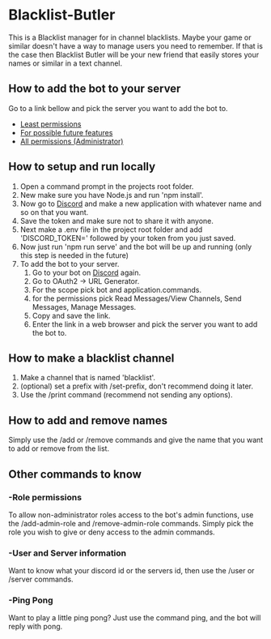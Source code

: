 # Blacklist-Butler

This is a Blacklist manager for in channel blacklists. Maybe your game or similar doesn't have a way to manage users you need to remember. If that is the case then Blacklist Butler will be your new friend that easily stores your names or similar in a text channel.

## How to add the bot to your server

Go to a link bellow and pick the server you want to add the bot to.

* [Least permissions](https://discord.com/api/oauth2/authorize?client_id=915952587273023508&permissions=11264&scope=bot%20applications.commands)
* [For possible future features](https://discord.com/api/oauth2/authorize?client_id=915952587273023508&permissions=1236987604054&scope=bot%20applications.commands)
* [All permissions (Administrator)](https://discord.com/api/oauth2/authorize?client_id=915952587273023508&permissions=8&scope=bot%20applications.commands)

## How to setup and run locally

1. Open a command prompt in the projects root folder.
2. New make sure you have Node.js and run 'npm install'.
3. Now go to [Discord](https://discord.com/developers/applications) and make a new application with whatever name and so on that you want.
4. Save the token and make sure not to share it with anyone.
5. Next make a .env file in the project root folder and add 'DISCORD_TOKEN=' followed by your token from you just saved.
6. Now just run 'npm run serve' and the bot will be up and running (only this step is needed in the future)
7. To add the bot to your server.
   1. Go to your bot on [Discord](https://discord.com/developers/applications) again.
   2. Go to OAuth2 -> URL Generator.
   3. For the scope pick bot and application.commands.
   4. for the permissions pick Read Messages/View Channels, Send Messages, Manage Messages.
   5. Copy and save the link.
   6. Enter the link in a web browser and pick the server you want to add the bot to.

## How to make a blacklist channel

1. Make a channel that is named 'blacklist'.
2. (optional) set a prefix with /set-prefix, don't recommend doing it later.
3. Use the /print command (recommend not sending any options).

## How to add and remove names

Simply use the /add or /remove commands and give the name that you want to add or remove from the list.

## Other commands to know

### -Role permissions

To allow non-administrator roles access to the bot's admin functions, use the /add-admin-role and /remove-admin-role commands. Simply pick the role you wish to give or deny access to the admin commands.

### -User and Server information

Want to know what your discord id or the servers id, then use the /user or /server commands.

### -Ping Pong

Want to play a little ping pong?
Just use the command ping, and the bot will reply with pong.
